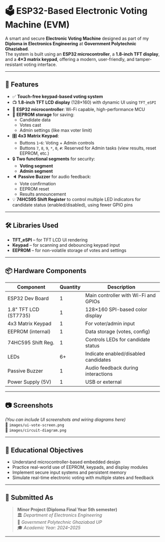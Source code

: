 # 🗳️ ESP32-Based Electronic Voting Machine (EVM)

A smart and secure **Electronic Voting Machine** designed as part of my **Diploma in Electronics Engineering** at **Government Polytechnic Ghaziabad**.  
The system is built using an **ESP32 microcontroller**, a **1.8-inch TFT display**, and a **4×3 matrix keypad**, offering a modern, user-friendly, and tamper-resistant voting interface.

---

## 🔧 Features

- ✅ **Touch-free keypad-based voting system**
- 📺 **1.8-inch TFT LCD display** (128×160) with dynamic UI using `TFT_eSPI`
- 🧠 **ESP32 microcontroller**: Wi-Fi capable, high-performance MCU
- 💾 **EEPROM storage** for saving:
  - Candidate data
  - Votes cast
  - Admin settings (like max voter limit)
- 🎛️ **4x3 Matrix Keypad**:
  - Buttons `1`–`6`: Voting + Admin controls
  - Buttons `7`, `8`, `9`, `*`, `0`, `#`: Reserved for Admin tasks (view results, reset EEPROM, etc.)
- 🔒 **Two functional segments** for security:  
  - **Voting segment**  
  - **Admin segment**
- 🔈 **Passive Buzzer** for audio feedback:
  - Vote confirmation
  - EEPROM reset
  - Results announcement
- 💡 **74HC595 Shift Register** to control multiple LED indicators for candidate status (enabled/disabled), using fewer GPIO pins

---

## 🛠️ Libraries Used

- **TFT_eSPI** – for TFT LCD UI rendering
- **Keypad** – for scanning and debouncing keypad input
- **EEPROM** – for non-volatile storage of votes and settings

---

## 📦 Hardware Components

| Component            | Quantity | Description                                 |
|----------------------|----------|----------------------------------------------|
| ESP32 Dev Board      | 1        | Main controller with Wi-Fi and GPIOs         |
| 1.8" TFT LCD (ST7735)| 1        | 128×160 SPI-based color display              |
| 4x3 Matrix Keypad    | 1        | For voter/admin input                        |
| EEPROM (internal)    | 1        | Data storage (votes, config)                 |
| 74HC595 Shift Reg.   | 1        | Controls LEDs for candidate status           |
| LEDs                 | 6+       | Indicate enabled/disabled candidates         |
| Passive Buzzer       | 1        | Audio feedback during interactions           |
| Power Supply (5V)    | 1        | USB or external                              |

---

## 📷 Screenshots

*(You can include UI screenshots and wiring diagrams here)*  
📌 `images/ui-vote-screen.png`  
📌 `images/circuit-diagram.png`

---

## 🧠 Educational Objectives

- Understand microcontroller-based embedded design
- Practice real-world use of EEPROM, keypads, and display modules
- Implement secure input systems and persistent memory
- Simulate real-time electronic voting with multiple states and feedback

---

## 🏫 Submitted As

> **Minor Project (Diploma Final Year 5th semester)**  
> 🏛️ *Department of Electronics Engineering*  
> 📍 *Government Polytechnic Ghaziabad UP*  
> 🎓 *Academic Year: 2024–2025*

---



